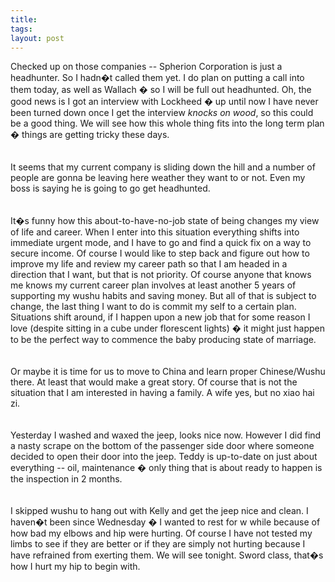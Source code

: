 ```yaml
---
title: 
tags: 
layout: post
---
```

Checked up on those companies -- Spherion Corporation is just a headhunter.  So I hadn�t called them yet.  I do plan on putting a call into them today, as well as Wallach � so I will be full out headhunted.  Oh, the good news is I got an interview with Lockheed � up until now I have never been turned down once I get the interview  *knocks on wood*, so this could be a good thing.  We will see how this whole thing fits into the long term plan � things are getting tricky these days.  <br /><br />It seems that my current company is sliding down the hill and a number of people are gonna be leaving here weather they want to or not.  Even my boss is saying he is going to go get headhunted.  <br /><br />It�s funny how this about-to-have-no-job state of being changes my view of life and career.  When I enter into this situation everything shifts into immediate urgent mode, and I have to go and find a quick fix on a way to secure income.  Of course I would like to step back and figure out how to improve my life and review my career path so that I am headed in a direction that I want, but that is not priority.  Of course anyone that knows me knows my current career plan involves at least another 5 years of supporting my wushu habits and saving money.  But all of that is subject to change, the last thing I want to do is commit my self to a certain plan.  Situations shift around, if I happen upon a new job that for some reason I love (despite sitting in a cube under florescent lights) � it might just happen to be the perfect way to commence the baby producing state of marriage.  <br /><br />Or maybe it is time for us to move to China and learn proper Chinese/Wushu there.  At least that would make a great story.  Of course that is not the situation that I am interested in having a family.  A wife yes, but no xiao hai zi.  <br /><br />Yesterday I washed and waxed the jeep, looks nice now.  However I did find a nasty scrape on the bottom of the passenger side door where someone decided to open their door into the jeep.  Teddy is up-to-date on just about everything -- oil, maintenance � only thing that is about ready to happen is the inspection in 2 months.  <br /><br />I skipped wushu to hang out with Kelly and get the jeep nice and clean.  I haven�t been since Wednesday � I wanted to rest for w while because of how bad my elbows and hip were hurting.  Of course I have not tested my limbs to see if they are better or if they are simply not hurting because I have refrained from exerting them.  We will see tonight.  Sword class, that�s how I hurt my hip to begin with.  
